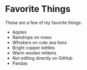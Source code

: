 # Favorite Things

These are a few of my favorite things:

- Apples
- Raindrops on roses
- Whiskers on cute sea lions
- Bright copper kettles
- Warm woolen mittens
- Not editing directly on GitHub
- Pandas
